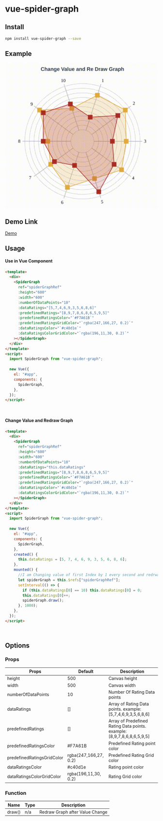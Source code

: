 # vue-spider-graph

## Install

```bash
npm install vue-spider-graph --save
```

## Example

![](example.gif)

## Demo Link

[Demo](https://vue-spider-graph.bittokazi.com/)

## Usage

#### Use in Vue Component

```html
<template>
  <div>
    <SpiderGraph
      ref="spiderGraphRef"
      :height="600"
      :width="600"
      :numberOfDataPoints="10"
      :dataRatings="[5,7,4,6,9,3,5,6,8,6]"
      :predefinedRatings="[8,9,7,8,6,8,6,5,9,5]"
      :predefinedRatingsColor="`#F7A61B`"
      :predefinedRatingsGridColor="`rgba(247,166,27, 0.2)`"
      :dataRatingsColor="`#c40d1e`"
      :dataRatingsColorGridColor="`rgba(196,11,30, 0.2)`"
    ></SpiderGraph>
  </div>
</template>
<script>
  import SpiderGraph from "vue-spider-graph";

  new Vue({
    el: "#app",
    components: {
      SpiderGraph,
    },
  });
</script>
```

<br>

#### Change Value and Redraw Graph

```html
<template>
  <div>
    <SpiderGraph
      ref="spiderGraphRef"
      :height="600"
      :width="600"
      :numberOfDataPoints="10"
      :dataRatings="this.dataRatings"
      :predefinedRatings="[8,9,7,8,6,8,6,5,9,5]"
      :predefinedRatingsColor="`#F7A61B`"
      :predefinedRatingsGridColor="`rgba(247,166,27, 0.2)`"
      :dataRatingsColor="`#c40d1e`"
      :dataRatingsColorGridColor="`rgba(196,11,30, 0.2)`"
    ></SpiderGraph>
  </div>
</template>
<script>
  import SpiderGraph from "vue-spider-graph";

  new Vue({
    el: "#app",
    components: {
      SpiderGraph,
    },
    created() {
      this.dataRatings = [5, 7, 4, 6, 9, 3, 5, 6, 8, 6];
    },
    mounted() {
      //I am Changing value of first Index by 1 every second and redrwaing Graph
      let spiderGraph = this.$refs["spiderGraphRef"];
      setInterval(() => {
        if (this.dataRatings[0] == 10) this.dataRatings[0] = 0;
        this.dataRatings[0]++;
        spiderGraph.draw();
      }, 1000);
    },
  });
</script>
```

<br>

## Options

### Props

| Props                      | Default               | Description                                                            |
| -------------------------- | --------------------- | ---------------------------------------------------------------------- |
| height                     | 500                   | Canvas height                                                          |
| width                      | 500                   | Canvas width                                                           |
| numberOfDataPoints         | 10                    | Number Of Rating Data points                                           |
| dataRatings                | []                    | Array of Rating Data points. example: [5,7,4,6,9,3,5,6,8,6]            |
| predefinedRatings          | []                    | Array of Predefined Rating Data points. example: [8,9,7,8,6,8,6,5,9,5] |
| predefinedRatingsColor     | #F7A61B               | Predefined Rating point color                                          |
| predefinedRatingsGridColor | rgba(247,166,27, 0.2) | Predefined Rating Grid color                                           |
| dataRatingsColor           | #c40d1e               | Rating point color                                                     |
| dataRatingsColorGridColor  | rgba(196,11,30, 0.2)  | Rating Grid color                                                      |

### Function

| Name   | Type | Description                     |
| ------ | :--- | ------------------------------- |
| draw() | n/a  | Redraw Graph after Value Change |
